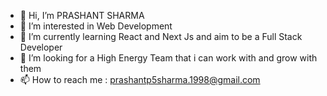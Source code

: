 - 👋 Hi, I’m PRASHANT SHARMA
- 👀 I’m interested in Web Development
- 🌱 I’m currently learning React and Next Js and aim to be a Full Stack Developer
- 💞️ I’m looking for a High Energy Team that i can work with and grow with them
- 📫 How to reach me : prashantp5sharma.1998@gmail.com

<!---
wolf-dagger/wolf-dagger is a ✨ special ✨ repository because its `README.md` (this file) appears on your GitHub profile.
You can click the Preview link to take a look at your changes.
--->
